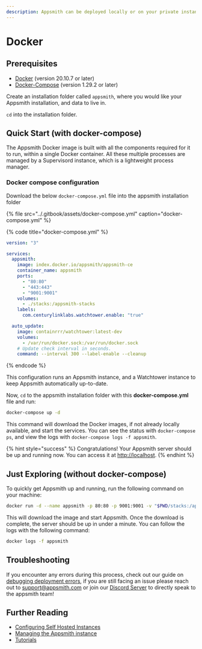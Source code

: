 ```yaml
---
description: Appsmith can be deployed locally or on your private instance using Docker
---
```


# Docker

## Prerequisites

- [Docker](https://docs.docker.com/get-docker/) \(version 20.10.7 or later\)
- [Docker-Compose](https://docs.docker.com/compose/install/) \(version 1.29.2 or later\)

Create an installation folder called `appsmith`, where you would like your Appsmith installation, and data to live in.

`cd` into the installation folder.

## Quick Start \(with docker-compose\)

The Appsmith Docker image is built with all the components required for it to run, within a single Docker container. All these multiple processes are managed by a Supervisord instance, which is a lightweight process manager.

### Docker compose configuration

Download the below `docker-compose.yml` file into the appsmith installation folder

{% file src="../.gitbook/assets/docker-compose.yml" caption="docker-compose.yml" %}

{% code title="docker-compose.yml" %}

```yaml
version: "3"

services:
  appsmith:
    image: index.docker.io/appsmith/appsmith-ce
    container_name: appsmith
    ports:
      - "80:80"
      - "443:443"
      - "9001:9001"
    volumes:
      - ./stacks:/appsmith-stacks
    labels:
      com.centurylinklabs.watchtower.enable: "true"

  auto_update:
    image: containrrr/watchtower:latest-dev
    volumes:
      - /var/run/docker.sock:/var/run/docker.sock
    # Update check interval in seconds.
    command: --interval 300 --label-enable --cleanup
```

{% endcode %}

This configuration runs an Appsmith instance, and a Watchtower instance to keep Appsmith automatically up-to-date.

Now, `cd` to the appsmith installation folder with this **docker-compose.yml** file and run:

```bash
docker-compose up -d
```

This command will download the Docker images, if not already locally available, and start the services. You can see the status with `docker-compose ps`, and view the logs with `docker-compose logs -f appsmith`.

{% hint style="success" %}
Congratulations! Your Appsmith server should be up and running now. You can access it at [http://localhost](http://localhost).
{% endhint %}

## Just Exploring \(without docker-compose\)

To quickly get Appsmith up and running, run the following command on your machine:

```bash
docker run -d --name appsmith -p 80:80 -p 9001:9001 -v "$PWD/stacks:/appsmith-stacks" appsmith/appsmith-ce
```

This will download the image and start Appsmith. Once the download is complete, the server should be up in under a minute. You can follow the logs with the following command:

```bash
docker logs -f appsmith
```

## Troubleshooting

If you encounter any errors during this process, check out our guide on [debugging deployment errors](../troubleshooting-guide/deployment-errors.md), if you are still facing an issue please reach out to [support@appsmith.com](mailto:support@appsmith.com) or join our [Discord Server](https://discord.com/invite/rBTTVJp) to directly speak to the appsmith team!

## Further Reading

- [Configuring Self Hosted Instances](instance-configuration/#configuring-docker-installations)
- [Managing the Appsmith instance](instance-management.md)
- [Tutorials](../tutorials/)
